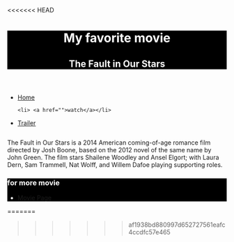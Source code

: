 <<<<<<< HEAD
<!DOCTYPE>
<html>
<head>
<title>my favorite movie</title>
<style>
  header{
    background-color: black;
    hieght: 100px;
   color: white;
  }
</style>

<style>
  footer{
    background-color: black;
    hieght: 100px;
   color: white;
  }
</style>

</head>
<body>
<header>
<h1>  My favorite movie</h1>
<h2>The Fault in Our Stars</h2>
</header>
<main>
<nav>
  <ul>
    <li>
      <a href="https://en.wikipedia.org/wiki/The_Fault_in_Our_Stars_(film)">Home</a>
    </li>
     
     
    <li> <a href="">watch</a></li>
     
  <li>
     <a href="https://www.youtube.com/watch?v=9ItBvH5J6ss">Trailer</a>
    
  </ul>
</nav>

<img src="https://www.shahdna.com/uploads/thumbs/0bb3c3d9d-1.jpg" alt="">
<p>
  The Fault in Our Stars is a 2014 American coming-of-age romance film directed by Josh Boone, based on the 2012 novel of the same name by John Green. The film stars Shailene Woodley and Ansel Elgort; with Laura Dern, Sam Trammell, Nat Wolff, and Willem Dafoe playing supporting roles.
</p>
</main>
<footer>
<h3>for more movie</h3>
<nav>
  <ul>
    <li>
      <a href=" https://rain.egybest.cafe/">Movie Page</a>
    </li>
</nav>
</footer>
</body>
</html>
=======

>>>>>>> af1938bd880997d652727561eafc4ccdfc57e465

